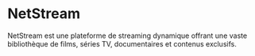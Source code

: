 # NetStream
NetStream est une plateforme de streaming dynamique offrant une vaste bibliothèque de films, séries TV, documentaires et contenus exclusifs.
